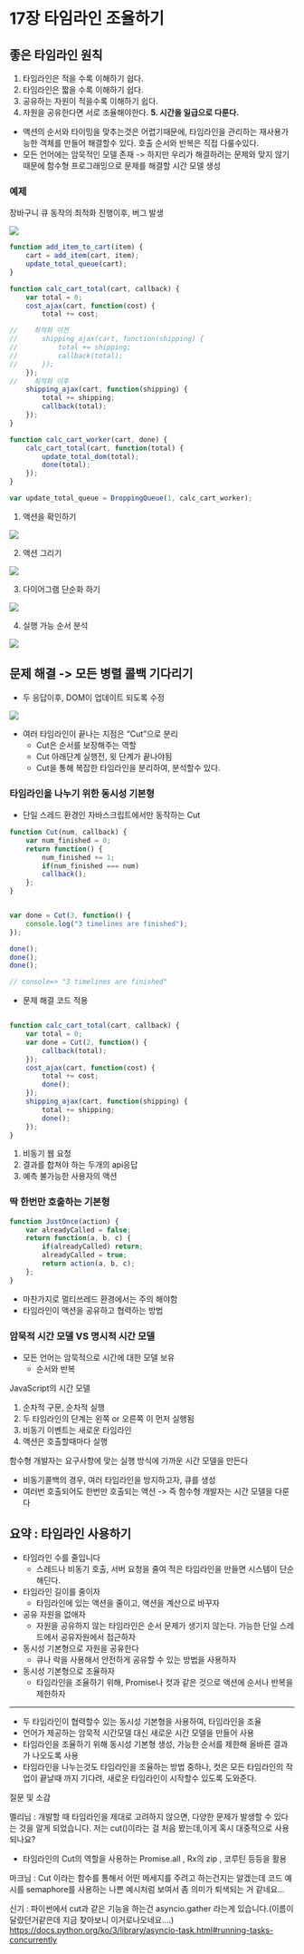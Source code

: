 # 17장 타임라인 조율하기
## 좋은 타임라인 원칙
1. 타임라인은 적을 수록 이해하기 쉽다.
2. 타임라인은 짧을 수록 이해하기 쉽다.
3. 공유하는 자원이 적을수록 이해하기 쉽다.
4. 자원을 공유한다면 서로 조율해야한다.
**5.  시간을 일급으로 다룬다.**

- 액션의 순서와 타이밍을 맞추는것은 어렵기때문에, 타임라인을 관리하는 재사용가능한 객체를 만들어 해결할수 있다. 호출 순서와 반복은 직접 다룰수있다.
- 모든 언어에는 암묵적인 모델 존재 -> 하지만 우리가 해결하려는 문제와 맞지 않기 때문에 함수형 프로그래밍으로 문제를 해결할 시간 모델 생성

### 예제 
장바구니 큐 동작의 최적화 진행이후, 버그 발생

![](17장%20타임라인%20조율하기/3057CAE7-7675-42A7-8F14-3E8FD9B397CA.png)

```javascript
function add_item_to_cart(item) {
	cart = add_item(cart, item);
	update_total_queue(cart);
}

function calc_cart_total(cart, callback) {
	var total = 0;
	cost_ajax(cart, function(cost) {
		total += cost;

//    최적화 이전
//		shipping_ajax(cart, function(shipping) {
//			total += shipping;
//			callback(total);
//		});	
	});
//    최적화 이후
	shipping_ajax(cart, function(shipping) {
		total += shipping;
		callback(total);
	});
}

function calc_cart_worker(cart, done) {
	calc_cart_total(cart, function(total) {
		update_total_dom(total);
		done(total);
	});
}

var update_total_queue = DroppingQueue(1, calc_cart_worker);
```

1. 액션을 확인하기 



![](17장%20타임라인%20조율하기/E094F7C0-1C61-4463-9494-356931DE3506.png)


2. 액션 그리기 



![](17장%20타임라인%20조율하기/1ADBC326-0135-4741-ADAE-6602A5602820.png)


3. 다이어그램 단순화 하기 


![](17장%20타임라인%20조율하기/CEF30F90-290B-4DFB-AB52-295C95BCBD2E.png)


4. 실행 가능 순서 분석


![](17장%20타임라인%20조율하기/967411B0-230D-4E3D-A72E-CE1C76E71809.png)

## 문제 해결 -> 모든 병렬 콜백 기다리기
- 두 응답이후, DOM이 업데이트 되도록 수정

![](17장%20타임라인%20조율하기/9EF5B7B9-0FFF-4240-8A78-C490A742D894.png)
- 여러 타임라인이 끝나는 지점은 “Cut”으로 분리
	- Cut은 순서를 보장해주는 역할
	- Cut 아래단계 실행전, 윗 단계가 끝나야됨
	- Cut을 통해 복잡한 타임라인을 분리하여, 분석할수 있다.

### 타임라인을 나누기 위한 동시성 기본형

- 단일 스레드 환경인 자바스크립트에서만 동작하는 Cut
```javascript
function Cut(num, callback) {
	var num_finished = 0;
	return function() {
		num_finished += 1;
		if(num_finished === num)
		callback();
	};
}


var done = Cut(3, function() {
	console.log("3 timelines are finished");
});

done();
done();
done();

// console=> "3 timelines are finished"
```

- 문제 해결 코드 적용 
```javascript

function calc_cart_total(cart, callback) {
	var total = 0;
	var done = Cut(2, function() {
		callback(total);
	});
	cost_ajax(cart, function(cost) {
		total += cost;
		done();
	});
	shipping_ajax(cart, function(shipping) {
		total += shipping;
		done();
	});
}
```


1. 비동기 웹 요청
2. 결과를 합쳐야 하는 두개의 api응답
3. 예측 불가능한 사용자의 액션 



### 딱 한번만 호출하는 기본형

```javascript
function JustOnce(action) {
	var alreadyCalled = false;
	return function(a, b, c) {
		if(alreadyCalled) return;
		alreadyCalled = true;
		return action(a, b, c);
	};
}
```
- 마찬가지로 멀티쓰레드 환경에서는 주의 해야함
- 타임라인이 액션을 공유하고 협력하는 방법 




### 암묵적 시간 모델 VS 명시적 시간 모델
- 모든 언어는 암묵적으로 시간에 대한 모델 보유
	- 순서와 반복

JavaScript의 시간 모델
1. 순차적 구문, 순차적 실행
2. 두 타임라인의 단계는 왼쪽 or 오른쪽 이 먼저 실행됨
3. 비동기 이벤트는 새로운 타임라인
4. 액션은 호출할때마다 실행 

함수형 개발자는 
요구사항에 맞는 실행 방식에 가까운 시간 모델을 만든다
- 비동기콜백의 경우, 여러 타임라인을 방지하고자, 큐를 생성
- 여러번 호출되어도 한번만 호출되는 액션
-> 즉 함수형 개발자는 시간 모델을 다룬다 




## 요약 : 타임라인 사용하기 
- 타임라인 수를 줄입니다
	- 스레드나 비동기 호출, 서버 요청을 줄여 적은 타임라인을 만들면 시스템이 단순해딘다.
- 타임라인 길이를 줄이자
	- 타임라인에 있는 액션을 줄이고, 액션을 계산으로 바꾸자 
- 공유 자원을 없애자
	- 자원을 공유하지 않는 타임라인은 순서 문제가 생기지 않는다. 가능한 단일 스레드에서 공유자원에서 접근하자
- 동시성 기본형으로 자원을 공유한다
	- 큐나 락을 사용해서 안전하게 공유할 수 있는 방법을 사용하자
- 동시성 기본형으로 조율하자
	- 타임라인을 조율하기 위해, Promise나 컷과 같은 것으로 액션에 순서나 반복을 제한하자 



---
- 두 타임라인이 협력할수 있는 동시성 기본형을 사용하여, 타임라인을 조율
- 언어가 제공하는 암묵적 시간모델 대신 새로운 시간 모델을 만들어 사용 
- 타임라인을 조율하기 위해 동시성 기본형 생성, 가능한 순서를 제한해 올바른 결과가 나오도록 사용
- 타임라인을 나누는것도 타임라인을 조율하는 방법 중하나, 컷은 모든 타임라인의 작업이 끝날때 까지 기다려, 새로운 타임라인이 시작할수 있도록 도와준다.






질문 및 소감 

멜리님 : 개발할 때 타임라인을 제대로 고려하지 않으면, 다양한 문제가 발생할 수 있다는 것을 알게 되었습니다. 저는 cut()이라는 걸 처음 봤는데,이게 혹시 대중적으로 사용되나요?
- 타임라인의 Cut의 역할을 사용하는 Promise.all , Rx의 zip , 코루틴 등등을 활용

마크님 : Cut 이라는 함수를 통해서 어떤 메세지를 주려고 하는건지는 알겠는데 코드 예시를 semaphore를 사용하는 나쁜 예시처럼 보여서 좀 의미가 퇴색되는 거 같네요…

신기 : 파이썬에서 cut과 같은 기능을 하는건 asyncio.gather 라는게 있습니다.(이름이 달랐던거같은데 지금 찾아보니 이거로나오네요….) https://docs.python.org/ko/3/library/asyncio-task.html#running-tasks-concurrently
